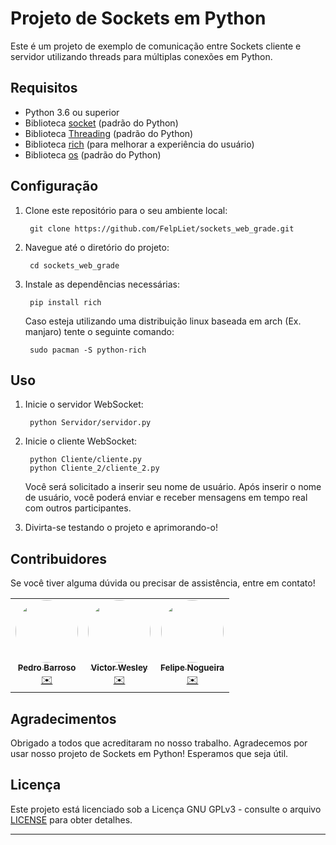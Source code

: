 # Projeto de Sockets em Python

Este é um projeto de exemplo de comunicação entre Sockets cliente e servidor utilizando threads para múltiplas conexões em Python.

## Requisitos

- Python 3.6 ou superior
- Biblioteca [socket](https://docs.python.org/3/library/socket.html) (padrão do Python)
- Biblioteca [Threading](https://docs.python.org/3/library/threading.html) (padrão do Python)
- Biblioteca [rich](https://github.com/Textualize/rich) (para melhorar a experiência do usuário)
- Biblioteca [os](https://docs.python.org/3/library/os.html) (padrão do Python)

## Configuração

1. Clone este repositório para o seu ambiente local:

        git clone https://github.com/FelpLiet/sockets_web_grade.git


2. Navegue até o diretório do projeto:

        cd sockets_web_grade


3. Instale as dependências necessárias:
        
        pip install rich
        
   Caso esteja utilizando uma distribuição linux baseada em arch (Ex. manjaro) tente o seguinte comando:
        
        sudo pacman -S python-rich


## Uso

1. Inicie o servidor WebSocket:

        python Servidor/servidor.py

2. Inicie o cliente WebSocket:

        python Cliente/cliente.py
        python Cliente_2/cliente_2.py


    Você será solicitado a inserir seu nome de usuário. Após inserir o nome de usuário, você poderá enviar e receber mensagens em tempo real com outros participantes.

3. Divirta-se testando o projeto e aprimorando-o!

## Contribuidores

Se você tiver alguma dúvida ou precisar de assistência, entre em contato!

<table>
  <tr>
    <td align="center"><a href="https://github.com/ph3523"><img style="border-radius: 50%;" src="https://avatars.githubusercontent.com/u/80484091?v=4" width="100px;" alt=""/><br /><sub><b>Pedro Barroso</b></sub></a><br /><a href="mailto:ph.barroso3523@gmail.com" title="Email">✉️</a></td>
    <td align="center"><a href="https://github.com/vctrwesley"><img style="border-radius: 50%;" src="https://avatars.githubusercontent.com/u/107233909?v=4" width="100px;" alt=""/><br /><sub><b>Victor Wesley</b></sub></a><br /><a href="mailto:vctrwesley@gmail.com" title="Email">✉️</a></td>
    <td align="center"><a href="https://github.com/FelpLiet"><img style="border-radius: 50%;" src="https://avatars.githubusercontent.com/u/30266169?v=4" width="100px;" alt=""/><br /><sub><b>Felipe Nogueira</b></sub></a><br /><a href="mailto:felipe.leite23@gmail.com" title="Email">✉️</a></td>
  </tr>
 
</table>

## Agradecimentos

Obrigado a todos que acreditaram no nosso trabalho. Agradecemos por usar nosso projeto de Sockets em Python! Esperamos que seja útil.

## Licença

Este projeto está licenciado sob a Licença GNU GPLv3 - consulte o arquivo [LICENSE](LICENSE) para obter detalhes.


---




